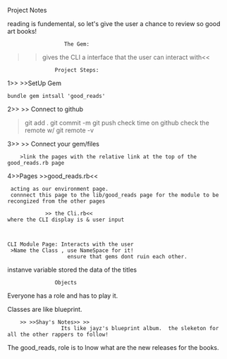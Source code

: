 Project Notes

reading is fundemental, so let's give the user a chance to review so good art books!


                      The Gem:

>>gives the CLI a interface that the user can interact  with<<
                  
                  
                   Project Steps:


1>> >>SetUp Gem

    bundle gem intsall 'good_reads'
    
2>> >> Connect to github
  >git add .
  >git commit -m
  >git push
  >check time on github
  >check the remote w/ git remote -v
  
  
 3>> >> Connect your gem/files
 
        >link the pages with the relative link at the top of the good_reads.rb page
 
  4>>Pages
                >>good_reads.rb<<
 
     acting as our environment page.
     connnect this page to the lib/good_reads page for the module to be recongized from the other pages
     
                >> the Cli.rb<<
    where the CLI display is & user input 
 
 
 
    CLI Module Page: Interacts with the user
     >Name the Class , use NameSpace for it!
                       ensure that gems dont ruin each other.
 
 instanve variable stored the data of the titles
 
   
                   Objects 
  Everyone has a role and has to play it.
  
  Classes are like blueprint.
  
        >> >>Shay's Notes>> >> 
                     Its like jayz's blueprint album.  the sleketon for all the other rappers to follow!
  
  
  
  The good_reads, role is to lnow what are the new releases for the books.
  
  
  
  
  
  